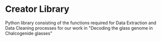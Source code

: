 # Creator Library

Python library consisting of the functions required for Data Extraction and Data Cleaning processes for our work in "Decoding the glass genome in Chalcogenide glasses" 
